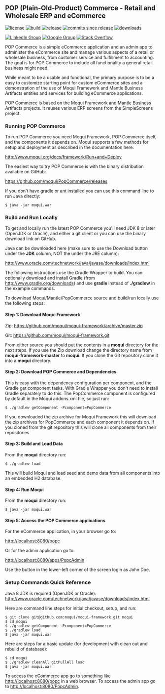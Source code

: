 ## POP (Plain-Old-Product) Commerce - Retail and Wholesale ERP and eCommerce

[![license](http://img.shields.io/badge/license-CC0%201.0%20Universal-blue.svg)](https://github.com/moqui/PopCommerce/blob/master/LICENSE.md)
[![build](https://travis-ci.org/moqui/PopCommerce.svg)](https://travis-ci.org/moqui/PopCommerce)
[![release](http://img.shields.io/github/release/moqui/PopCommerce.svg)](https://github.com/moqui/PopCommerce/releases)
[![commits since release](http://img.shields.io/github/commits-since/moqui/PopCommerce/v2.0.0.svg)](https://github.com/moqui/PopCommerce/commits/master)
[![downloads](http://img.shields.io/github/downloads/moqui/PopCommerce/total.svg)](https://github.com/moqui/PopCommerce/releases)

[![LinkedIn Group](https://img.shields.io/badge/linked%20in%20group-moqui-blue.svg)](https://www.linkedin.com/groups/4640689)
[![Google Group](https://img.shields.io/badge/google%20group-moqui--applications-blue.svg)](https://groups.google.com/d/forum/moqui-applications)
[![Stack Overflow](https://img.shields.io/badge/stack%20overflow-moqui-blue.svg)](http://stackoverflow.com/questions/tagged/moqui)

POP Commerce is a simple eCommerce application and an admin app to administer the eCommerce site and manage various 
aspects of a retail or wholesale business, from customer service and fulfillment to accounting. The goal is for POP 
Commerce to include all functionality a general retail business might need.

While meant to be a usable and functional, the primary purpose is to be a easy to customize starting point for custom 
eCommerce sites and a demonstration of the use of Moqui Framework and Mantle Business Artifacts entities and services 
for building eCommerce applications.

POP Commerce is based on the Moqui Framework and Mantle Business Artifacts projects. It reuses various ERP screens from 
the SimpleScreens project. 

### Running POP Commerce

To run POP Commerce you need Moqui Framework, POP Commerce itself, and the components it depends on. Moqui supports a 
few methods for setup and deployment as described in the documentation here:

<http://www.moqui.org/docs/framework/Run+and+Deploy>

The easiest way to try POP Commerce is with the binary distribution available on GitHub:

<https://github.com/moqui/PopCommerce/releases>

If you don't have gradle or ant installed you can use this command line to run Java directly:

    $ java -jar moqui.war

### Build and Run Locally

To get and locally run the latest POP Commerce you'll need JDK 8 or later (OpenJDK or Oracle), and either a git client or you can 
use the binary download link on GitHub.

Java can be downloaded here (make sure to use the Download button under the **JDK** column, NOT the under the JRE column):

<http://www.oracle.com/technetwork/java/javase/downloads/index.html>

The following instructions use the Gradle Wrapper to build. You can optionally download and install Gradle 
(from <http://www.gradle.org/downloads>) and use **gradle** instead of **./gradlew** in the example commands.

To download Moqui/Mantle/PopCommerce source and build/run locally use the following steps:

#### Step 1: Download Moqui Framework

Zip: <https://github.com/moqui/moqui-framework/archive/master.zip>

Git: <https://github.com/moqui/moqui-framework.git>

From either source you should put the contents in a **moqui** directory for the next steps. If you use the Zip download 
change the directory name from **moqui-framework-master** to **moqui**. If you clone the Git repository clone it into 
a **moqui** directory. 

#### Step 2: Download POP Commerce and Dependencies

This is easy with the dependency configuration per component, and the Gradle get component tasks. With Gradle Wrapper 
you don't need to install Gradle separately to do this. The PopCommerce component is configured by default in the Moqui 
addons.xml file, so just run:

    $ ./gradlew getComponent -Pcomponent=PopCommerce

If you downloaded the zip archive for Moqui Framework this will download the zip archives for PopCommerce and each 
component it depends on. If you cloned from the git repository this will clone all components from their repositories. 

#### Step 3: Build and Load Data

From the **moqui** directory run:
 
    $ ./gradlew load

This will build Moqui and load seed and demo data from all components into an embedded H2 database.

#### Step 4: Run Moqui

From the **moqui** directory run:
 
    $ java -jar moqui.war

#### Step 5: Access the POP Commerce applications

For the eCommerce application, in your browser go to:

<http://localhost:8080/popc>

Or for the admin application go to:

<http://localhost:8080/apps/PopcAdmin>

Use the button in the lower-left corner of the screen login as John Doe.

### Setup Commands Quick Reference

Java 8 JDK is required (OpenJDK or Oracle): <http://www.oracle.com/technetwork/java/javase/downloads/index.html>

Here are command line steps for initial checkout, setup, and run:

    $ git clone git@github.com:moqui/moqui-framework.git moqui
    $ cd moqui
    $ ./gradlew getComponent -Pcomponent=PopCommerce
    $ ./gradlew load
    $ java -jar moqui.war

Here are steps for a basic update (for development with clean out and rebuild of database):

    $ cd moqui
    $ ./gradlew cleanAll gitPullAll load
    $ java -jar moqui.war

To access the eCommerce app go to something like <http://localhost:8080/popc> in a web browser. To access the admin app 
go to <http://localhost:8080/PopcAdmin>.
